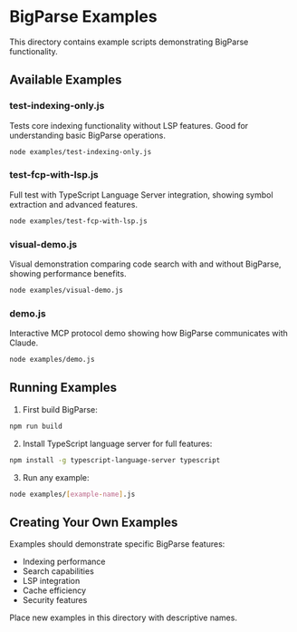 # BigParse Examples

This directory contains example scripts demonstrating BigParse functionality.

## Available Examples

### test-indexing-only.js
Tests core indexing functionality without LSP features. Good for understanding basic BigParse operations.

```bash
node examples/test-indexing-only.js
```

### test-fcp-with-lsp.js
Full test with TypeScript Language Server integration, showing symbol extraction and advanced features.

```bash
node examples/test-fcp-with-lsp.js
```

### visual-demo.js
Visual demonstration comparing code search with and without BigParse, showing performance benefits.

```bash
node examples/visual-demo.js
```

### demo.js
Interactive MCP protocol demo showing how BigParse communicates with Claude.

```bash
node examples/demo.js
```

## Running Examples

1. First build BigParse:
```bash
npm run build
```

2. Install TypeScript language server for full features:
```bash
npm install -g typescript-language-server typescript
```

3. Run any example:
```bash
node examples/[example-name].js
```

## Creating Your Own Examples

Examples should demonstrate specific BigParse features:
- Indexing performance
- Search capabilities
- LSP integration
- Cache efficiency
- Security features

Place new examples in this directory with descriptive names.